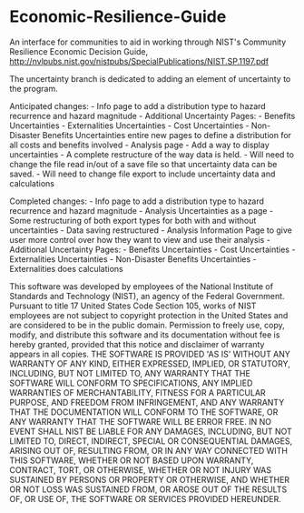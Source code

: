 # Economic-Resilience-Guide
An interface for communities to aid in working through NIST's Community Resilience Economic Decision Guide, http://nvlpubs.nist.gov/nistpubs/SpecialPublications/NIST.SP.1197.pdf

The uncertainty branch is dedicated to adding an element of uncertainty to the program.

Anticipated changes:
    - Info page
        to add a distribution type to hazard recurrence and hazard magnitude
    - Additional Uncertainty Pages:
        - Benefits Uncertainties
        - Externalities Uncertainties
        - Cost Uncertainties
        - Non-Disaster Benefits Uncertainties
        entire new pages to define a distribution for all costs and benefits involved
    - Analysis page
        - Add a way to display uncertainties
    - A complete restructure of the way data is held.
        - Will need to change the file read in/out of a save file so that uncertainty data can be saved.
        - Will need to change file export to include uncertainty data and calculations

Completed changes:
    - Info page
        to add a distribution type to hazard recurrence and hazard magnitude
    - Analysis Uncertainties as a page
    - Some restructuring of both export types for both with and without uncertainties
    - Data saving restructured
    - Analysis Information Page to give user more control over how they want to view and use their analysis
    - Additional Uncertainty Pages:
        - Benefits Uncertainties
        - Cost Uncertainties
        - Externalities Uncertainties
        - Non-Disaster Benefits Uncertainties
    - Externalities does calculations

This software was developed by employees of the National Institute of Standards and Technology (NIST), an agency of the Federal Government. Pursuant to title 17 United States Code Section 105, works of NIST employees are not subject to copyright protection in the United States and are considered to be in the public domain. Permission to freely use, copy, modify, and distribute this software and its documentation without fee is hereby granted, provided that this notice and disclaimer of warranty appears in all copies.
THE SOFTWARE IS PROVIDED 'AS IS' WITHOUT ANY WARRANTY OF ANY KIND, EITHER EXPRESSED, IMPLIED, OR STATUTORY, INCLUDING, BUT NOT LIMITED TO, ANY WARRANTY THAT THE SOFTWARE WILL CONFORM TO SPECIFICATIONS, ANY IMPLIED WARRANTIES OF MERCHANTABILITY, FITNESS FOR A PARTICULAR PURPOSE, AND FREEDOM FROM INFRINGEMENT, AND ANY WARRANTY THAT THE DOCUMENTATION WILL CONFORM TO THE SOFTWARE, OR ANY WARRANTY THAT THE SOFTWARE WILL BE ERROR FREE. IN NO EVENT SHALL NIST BE LIABLE FOR ANY DAMAGES, INCLUDING, BUT NOT LIMITED TO, DIRECT, INDIRECT, SPECIAL OR CONSEQUENTIAL DAMAGES, ARISING OUT OF, RESULTING FROM, OR IN ANY WAY CONNECTED WITH THIS SOFTWARE, WHETHER OR NOT BASED UPON WARRANTY, CONTRACT, TORT, OR OTHERWISE, WHETHER OR NOT INJURY WAS SUSTAINED BY PERSONS OR PROPERTY OR OTHERWISE, AND WHETHER OR NOT LOSS WAS SUSTAINED FROM, OR AROSE OUT OF THE RESULTS OF, OR USE OF, THE SOFTWARE OR SERVICES PROVIDED HEREUNDER.
